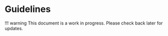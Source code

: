 # Guidelines

!!! warning
    This document is a work in progress. Please check back later for updates.